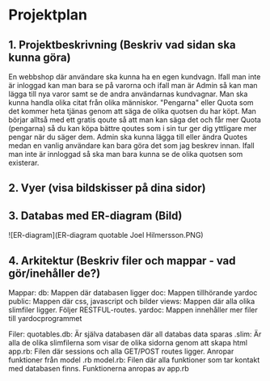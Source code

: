 # Projektplan

## 1. Projektbeskrivning (Beskriv vad sidan ska kunna göra)
En webbshop där användare ska kunna ha en egen kundvagn. Ifall man inte är inloggad kan man bara se på varorna och ifall man är Admin så kan man lägga till nya varor samt se de andra användarnas kundvagnar. Man ska kunna handla olika citat från olika människor. "Pengarna" eller Quota som det kommer heta tjänas genom att säga de olika quotsen du har köpt. Man börjar alltså med ett gratis qoute så att man kan säga det och får mer Quota (pengarna) så du kan köpa bättre qoutes som i sin tur ger dig yttligare mer pengar när du säger dem. Admin ska kunna lägga till eller ändra Quotes medan en vanlig användare kan bara göra det som jag beskrev innan. Ifall man inte är innloggad så ska man bara kunna se de olika quotsen som existerar.
## 2. Vyer (visa bildskisser på dina sidor)
## 3. Databas med ER-diagram (Bild)
![ER-diagram](ER-diagram quotable Joel Hilmersson.PNG)
## 4. Arkitektur (Beskriv filer och mappar - vad gör/inehåller de?)
Mappar:
db: Mappen där databasen ligger
doc: Mappen tillhörande yardoc
public: Mappen där css, javascript och bilder
views: Mappen där alla olika slimfiler ligger. Följer RESTFUL-routes.
yardoc: Mappen innehåller mer filer till yardocprogrammet

Filer:
quotables.db: Är själva databasen där all databas data sparas
.slim: Är alla de olika slimfilerna som visar de olika sidorna genom att skapa html
app.rb: Filen där sessions och alla GET/POST routes ligger. Anropar funktioner från model .rb
model.rb: Filen där alla funktioner som tar kontakt med databasen finns. Funktionerna anropas av app.rb
